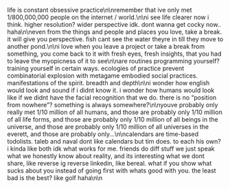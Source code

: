 life is constant obsessive practice\n\nremember that ive only met 1/800,000,000 people on the internet / world.\n\ni see life clearer now i think. higher resolution? wider perspective idk. dont wanna get cocky now.. haha\n\neven from the things and people and places you love, take a break. it will give you perspective. fish cant see the water theyre in till they move to another pond.\n\ni love when you leave a project or take a break from something, you come back to it with fresh eyes, fresh insights, that you had to leave the myopicness of it to see\n\nare routines programming yourself? training yourself in certain ways. ecologies of practice prevent combinatorial explosion with metagame embodied social practices. manifestations of the spirit. breadth and depth\n\ni wonder how english would look and sound if i didnt know it. i wonder how humans would look like if we didnt have the facial recognition that we do. there is no “position from nowhere”? something is always somewhere?\n\nyouve probably only really met 1/10 million of all humans, and those are probably only 1/10 million of all life forms, and those are probably only 1/10 million of all beings in the universe, and those are probably only 1/10 million of all universes in the everett, and those are probably only...\n\ncalendars are time-based todolists. taleb and naval dont like calendars but tim does. to each his own? i kinda like both idk what works for me. friends do diff stuff we just speak what we honestly know about reality, and its interesting what we dont share, like reverse ig reverse linkedin, like bereal. what if you show what sucks about you instead of going first with whats good with you. the least bad is the best? like golf haha\n\n